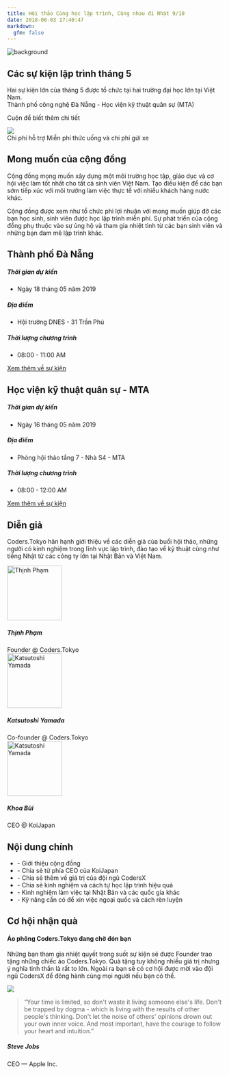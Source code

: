 ```yaml
---
title: Hội thảo Cùng học lập trình, Cùng nhau đi Nhật 9/10
date: 2018-06-03 17:40:47
markdown:
  gfm: false
---
```


<div class="main-container">
  <section class="cover height-80 imagebg switchable switchable--switch custom blur-background" data-overlay="1">
    <div class="custom background-image-holder">
      <img alt="background" src="https://res.cloudinary.com/djeghcumw/image/upload/f_auto/v1556328261/community.jpg" />
    </div>
    <div class="container pos-vertical-center">
      <div class="row justify-content-around">
        <div class="col-sm-8 col-sm-offset-2">
          <div class="text-center">
            <h1>
              Các sự kiện lập trình tháng 5
            </h1>
            <p class="lead">
              Hai sự kiện lớn của tháng 5 được tổ chức tại hai trường đại học lớn tại Việt Nam.
              <br/>
              Thành phố công nghệ Đà Nẵng - Học viện kỹ thuật quân sự (MTA)
            </p>
          </div>
        </div>
      </div>
      <!--end of row-->
    </div>
    <!--end of container-->
    <p class="banner_view_more">Cuộn để biết thêm chi tiết</p>
  </section>

  <img class="d-none" src="https://coders.tokyo/images/meta-cover.jpg" />

  <section class="cta cta-4 space--xxs">
    <div class="container">
      <div class="row">
        <div class="col-md-12 text-center">
          <span class="label label--inline">Chi phí hỗ trợ</span>
          <span>Miễn phí thức uống và chi phí gửi xe
          </span>
        </div>
      </div>
      <!--end of row-->
    </div>
    <!--end of container-->
  </section>

  <section class="switchable bg--secondary">
    <div class="container">
      <div class="row justify-content-around">
        <div class="col-10 text-center">
          <h2>Mong muốn của cộng đồng</h2>
          <p class="lead">
            Cộng đồng mong muốn xây dựng một môi trường học tập, giáo dục và cơ hội việc làm tốt nhất cho tất cả sinh viên Việt Nam. Tạo điều kiện để các bạn sớm tiếp xúc với môi trường làm việc thực tế với nhiều khách hàng nước khác.
          </p>
          <p class="lead">
            Cộng đồng được xem như tổ chức phi lợi nhuận với mong muốn giúp đỡ các bạn học sinh, sinh viên được học lập trình miễn phí. Sự phát triển của cộng đồng phụ thuộc vào sự ủng hộ và tham gia nhiệt tình từ các bạn sinh viên và những bạn đam mê lập trình khác.
          </p>
        </div>
      </div>
      <!--end of row-->
    </div>
    <!--end of container-->
  </section>

  <section class="text-center">
    <h2>Thành phố Đà Nẵng</h2>
    <div class="col-12">
      <div class="text-block">
        <h5>Thời gian dự kiến</h5>
        <ul class="list-time">
          <li>Ngày 18 tháng 05 năm 2019</li>
        </ul>
      </div>
      <div class="text-block">
        <h5>Địa điểm</h5>
        <ul class="list-time">
          <li>Hội trường DNES - 31 Trần Phú</li>
        </ul>
      </div>
      <div class="text-block">
        <h5>Thời lượng chương trình</h5>
        <ul class="list-time">
          <li>08:00 - 11:00 AM</li>
        </ul>
      </div>
      <a target="_blank" href="/event-danang-5-2019" class="btn btn--primary btn__text"><span class="btn__text">Xem thêm về sự kiện</span></a>
    </div>
  </section>

  <section class="text-center bg--secondary">
    <h2>Học viện kỹ thuật quân sự - MTA</h2>
    <div class="col-12">
      <div class="text-block">
        <h5>Thời gian dự kiến</h5>
        <ul class="list-time">
          <li>Ngày 16 tháng 05 năm 2019</li>
        </ul>
      </div>
      <div class="text-block">
        <h5>Địa điểm</h5>
        <ul class="list-time">
          <li>Phòng hội thảo tầng 7 - Nhà S4 - MTA</li>
        </ul>
      </div>
      <div class="text-block">
        <h5>Thời lượng chương trình</h5>
        <ul class="list-time">
          <li>08:00 - 12:00 AM</li>
        </ul>
      </div>
      <a target="_blank" href="/event-mta-5-2019" class="btn btn--primary btn__text"><span class="btn__text">Xem thêm về sự kiện</span></a>
    </div>
  </section>

  <section class="text-center">
    <div class="container">
      <div class="row justify-content-center">
        <div class="col-md-10 col-lg-8">
          <h2>Diễn giả</h2>
          <p class="lead">
            Coders.Tokyo hân hạnh giới thiệu về các diễn giả của buổi hội thảo, những người có kinh nghiệm trong lĩnh vực lập trình, đào tạo về kỹ thuật cũng như tiếng Nhật từ các công ty lớn tại Nhật Bản và Việt Nam.
          </p>
        </div>
      </div>
      <!--end of row-->
    </div>
    <!--end of container-->
  </section>

  <section class="text-center">
    <div class="container">
      <div class="row">
        <div class="col-md-4">
          <div class="feature feature-8">
            <img alt="Thịnh Phạm" style="width: 128px;" src="/images/events/thinh.png" />
            <h5>Thịnh Phạm</h5>
            <span>Founder @ Coders.Tokyo</span>
          </div>
        </div>
        <div class="col-md-4">
          <div class="feature feature-8">
            <img alt="Katsutoshi Yamada" style="width: 128px;" src="/images/events/toshi.png" />
            <h5>Katsutoshi Yamada</h5>
            <span>Co-founder @ Coders.Tokyo</span>
          </div>
        </div>
        <div class="col-md-4">
          <div class="feature feature-8">
            <img alt="Katsutoshi Yamada" style="width: 128px;" src="/images/events/khoa.png" />
            <h5>Khoa Bùi</h5>
            <span>CEO @ KoiJapan</span>
          </div>
        </div>
      </div>
    </div>
    <!--end of container-->
  </section>

  <section class="bg--secondary">
    <div class="container">
      <div class="row justify-content-center">
        <div class="col-md-10 col-lg-8">
          <h2 class="text-center mb-5">Nội dung chính</h2>
        </div>
      </div>
      <!--end of row-->
    </div>
    <div class="container">
      <div class="row mb-5">
        <div class="col-md-6 offset-md-3">
          <ul class="lead">
            <li>- Giới thiệu cộng đồng</li>
            <li>- Chia sẻ từ phía CEO của KoiJapan</li>
            <li>- Chia sẻ thêm về giá trị của đội ngũ CodersX</li>
            <li>- Chia sẻ kinh nghiệm và cách tự học lập trình hiệu quả</li>
            <li>- Kinh nghiệm làm việc tại Nhật Bản và các quốc gia khác</li>
            <li>- Kỹ năng cần có để xin việc ngoại quốc và cách rèn luyện</li>
          </ul>
        </div>
      </div>
      <!-- <div class="text-center">
        <a class="btn btn--primary type--uppercase" href="http://bit.ly/coders-tokyo-da-nang" target="_blank">
          <span class="btn__text">
            Đăng ký tham gia
          </span>
        </a>
      </div> -->
    </div>
  </section>

  <section>
    <div class="container">
      <div class="row justify-content-center">
        <div class="col-md-10 col-lg-8">
          <h2 class="text-center mb-5">Cơ hội nhận quà</h2>
        </div>
      </div>
      <!--end of row-->
    </div>
    <div class="container">
      <div class="row">
        <div class="col-12 text-center">
          <h4>Áo phông Coders.Tokyo đang chờ đón bạn</h4>
          <p class="lead">
            Những bạn tham gia nhiệt quyết trong suốt sự kiện sẽ được Founder trao tặng những chiếc áo Coders.Tokyo. Quà tặng tuy không nhiều giá trị nhưng ý nghĩa tinh thần là rất to lớn. Ngoài ra bạn sẽ có cơ hội được mời vào đội ngũ CodersX để đông hành cùng mọi người nếu bạn có thể.
          </p>
          <!-- <p class="lead text-center"><b>Áo phông Coders.Tokyo</b></p> -->
          <!-- <div class="text-center">
            <a class="btn type--uppercase"
              href="http://bit.ly/coders-tokyo-da-nang"
              target="_blank">
              <span class="btn__text">
                Chia sẽ cho bạn bè
              </span>
            </a>
          </div> -->
        </div>
        <div class="col-md-4 offset-4 mt-4">
          <img src="/images/events/tshirt.jpg" class="border--round box-shadow-shallow" />
        </div>
      </div>
    </div>
  </section>

  <!-- <section class="bg--secondary">
    <div class="container">
      <div class="row">
        <div class="col-md-12">
          <h2 class="text-center mb-5">Những Event trước đây</h2>
        </div>
      </div>
    </div>
  </section> -->

  <!-- <iframe src="https://snazzymaps.com/embed/103627" width="100%" height="600px" style="border:none;"></iframe> -->

  <section class="pb-0">
    <div class="container">
      <div class="row justify-content-center pb-5">
        <div class="col-md-8">
          <div class="testimonial text-center">
            <blockquote>
                “Your time is limited, so don't waste it living someone else's life. Don't be trapped by dogma - which is living with the results of other people's thinking. Don't let the noise of others' opinions drown out your own inner voice. And most important, have the courage to follow your heart and intuition.”
            </blockquote>
            <h5>Steve Jobs</h5>
            <span>CEO — Apple Inc.</span>
          </div>
        </div>
      </div>
    </div>
  </section>
</div>
